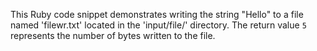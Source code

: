 This Ruby code snippet demonstrates writing the string "Hello" to a file named 'filewr.txt' located in the 'input/file/' directory. The return value `5` represents the number of bytes written to the file.
